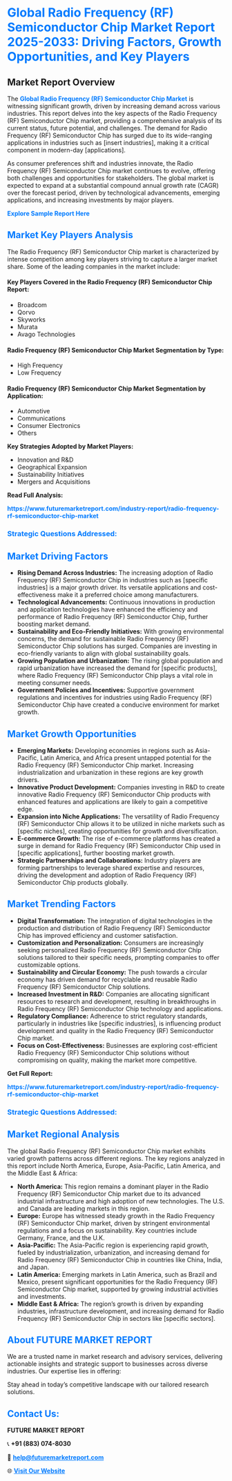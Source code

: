 <h1 style="color: #007BFF;">Global Radio Frequency (RF) Semiconductor Chip Market Report 2025-2033: Driving Factors, Growth Opportunities, and Key Players</h1>

<section id="overview">
<h2>Market Report Overview</h2>
<p>The <a href="https://www.futuremarketreport.com/industry-report/radio-frequency-rf-semiconductor-chip-market" style="color: #007BFF; text-decoration: none;"><strong>Global Radio Frequency (RF) Semiconductor Chip Market</strong></a> is witnessing significant growth, driven by increasing demand across various industries. This report delves into the key aspects of the Radio Frequency (RF) Semiconductor Chip market, providing a comprehensive analysis of its current status, future potential, and challenges. The demand for Radio Frequency (RF) Semiconductor Chip has surged due to its wide-ranging applications in industries such as [insert industries], making it a critical component in modern-day [applications].</p>
<p>As consumer preferences shift and industries innovate, the Radio Frequency (RF) Semiconductor Chip market continues to evolve, offering both challenges and opportunities for stakeholders. The global market is expected to expand at a substantial compound annual growth rate (CAGR) over the forecast period, driven by technological advancements, emerging applications, and increasing investments by major players.</p>
</section>

<section id="overview">
<p><a href="https://www.futuremarketreport.com/request-sample/reportId=75242" style="color: #007BFF; text-decoration: none;"><strong>Explore Sample Report Here</strong></a></p>
</section>

<section id="key-players">
<h2 style="color: #007BFF;">Market Key Players Analysis</h2>
<p>The Radio Frequency (RF) Semiconductor Chip market is characterized by intense competition among key players striving to capture a larger market share. Some of the leading companies in the market include:</p>
<h4>Key Players Covered in the Radio Frequency (RF) Semiconductor Chip Report:</h4>
<ul><li>Broadcom</li><li>Qorvo</li><li>Skyworks</li><li>Murata</li><li>Avago Technologies</li></ul>
<h4>Radio Frequency (RF) Semiconductor Chip Market Segmentation by Type:</h4>
<ul><li>High Frequency</li><li>Low Frequency</li></ul>

<h4>Radio Frequency (RF) Semiconductor Chip Market Segmentation by Application:</h4>
<ul><li>Automotive</li><li>Communications</li><li>Consumer Electronics</li><li>Others</li></ul>
<p><strong>Key Strategies Adopted by Market Players:</strong></p>
<ul>
<li>Innovation and R&D</li>
<li>Geographical Expansion</li>
<li>Sustainability Initiatives</li>
<li>Mergers and Acquisitions</li>
</ul>
</section>

<section>
<p><strong>Read Full Analysis: </strong></p><a href="https://www.futuremarketreport.com/industry-report/radio-frequency-rf-semiconductor-chip-market" style="color: #007BFF; text-decoration: none;"><strong>https://www.futuremarketreport.com/industry-report/radio-frequency-rf-semiconductor-chip-market</strong></a>
<h3 style="color: #007BFF;">Strategic Questions Addressed:</h3>
</section>

<section id="driving-factors">
<h2 style="color: #007BFF;">Market Driving Factors</h2>
<ul>
<li><strong>Rising Demand Across Industries:</strong> The increasing adoption of Radio Frequency (RF) Semiconductor Chip in industries such as [specific industries] is a major growth driver. Its versatile applications and cost-effectiveness make it a preferred choice among manufacturers.</li>
<li><strong>Technological Advancements:</strong> Continuous innovations in production and application technologies have enhanced the efficiency and performance of Radio Frequency (RF) Semiconductor Chip, further boosting market demand.</li>
<li><strong>Sustainability and Eco-Friendly Initiatives:</strong> With growing environmental concerns, the demand for sustainable Radio Frequency (RF) Semiconductor Chip solutions has surged. Companies are investing in eco-friendly variants to align with global sustainability goals.</li>
<li><strong>Growing Population and Urbanization:</strong> The rising global population and rapid urbanization have increased the demand for [specific products], where Radio Frequency (RF) Semiconductor Chip plays a vital role in meeting consumer needs.</li>
<li><strong>Government Policies and Incentives:</strong> Supportive government regulations and incentives for industries using Radio Frequency (RF) Semiconductor Chip have created a conducive environment for market growth.</li>
</ul>
</section>

<section id="growth-opportunities">
<h2 style="color: #007BFF;">Market Growth Opportunities</h2>
<ul>
<li><strong>Emerging Markets:</strong> Developing economies in regions such as Asia-Pacific, Latin America, and Africa present untapped potential for the Radio Frequency (RF) Semiconductor Chip market. Increasing industrialization and urbanization in these regions are key growth drivers.</li>
<li><strong>Innovative Product Development:</strong> Companies investing in R&D to create innovative Radio Frequency (RF) Semiconductor Chip products with enhanced features and applications are likely to gain a competitive edge.</li>
<li><strong>Expansion into Niche Applications:</strong> The versatility of Radio Frequency (RF) Semiconductor Chip allows it to be utilized in niche markets such as [specific niches], creating opportunities for growth and diversification.</li>
<li><strong>E-commerce Growth:</strong> The rise of e-commerce platforms has created a surge in demand for Radio Frequency (RF) Semiconductor Chip used in [specific applications], further boosting market growth.</li>
<li><strong>Strategic Partnerships and Collaborations:</strong> Industry players are forming partnerships to leverage shared expertise and resources, driving the development and adoption of Radio Frequency (RF) Semiconductor Chip products globally.</li>
</ul>
</section>

<section id="trending-factors">
<h2 style="color: #007BFF;">Market Trending Factors</h2>
<ul>
<li><strong>Digital Transformation:</strong> The integration of digital technologies in the production and distribution of Radio Frequency (RF) Semiconductor Chip has improved efficiency and customer satisfaction.</li>
<li><strong>Customization and Personalization:</strong> Consumers are increasingly seeking personalized Radio Frequency (RF) Semiconductor Chip solutions tailored to their specific needs, prompting companies to offer customizable options.</li>
<li><strong>Sustainability and Circular Economy:</strong> The push towards a circular economy has driven demand for recyclable and reusable Radio Frequency (RF) Semiconductor Chip solutions.</li>
<li><strong>Increased Investment in R&D:</strong> Companies are allocating significant resources to research and development, resulting in breakthroughs in Radio Frequency (RF) Semiconductor Chip technology and applications.</li>
<li><strong>Regulatory Compliance:</strong> Adherence to strict regulatory standards, particularly in industries like [specific industries], is influencing product development and quality in the Radio Frequency (RF) Semiconductor Chip market.</li>
<li><strong>Focus on Cost-Effectiveness:</strong> Businesses are exploring cost-efficient Radio Frequency (RF) Semiconductor Chip solutions without compromising on quality, making the market more competitive.</li>
</ul>
</section>

<section>
<p><strong>Get Full Report: </strong></p><a href="https://www.futuremarketreport.com/industry-report/radio-frequency-rf-semiconductor-chip-market" style="color: #007BFF; text-decoration: none;"><strong>https://www.futuremarketreport.com/industry-report/radio-frequency-rf-semiconductor-chip-market</strong></a>
<h3 style="color: #007BFF;">Strategic Questions Addressed:</h3>
</section>


<section id="regional-analysis">
<h2 style="color: #007BFF;">Market Regional Analysis</h2>
<p>The global Radio Frequency (RF) Semiconductor Chip market exhibits varied growth patterns across different regions. The key regions analyzed in this report include North America, Europe, Asia-Pacific, Latin America, and the Middle East & Africa:</p>
<ul>
<li><strong>North America:</strong> This region remains a dominant player in the Radio Frequency (RF) Semiconductor Chip market due to its advanced industrial infrastructure and high adoption of new technologies. The U.S. and Canada are leading markets in this region.</li>
<li><strong>Europe:</strong> Europe has witnessed steady growth in the Radio Frequency (RF) Semiconductor Chip market, driven by stringent environmental regulations and a focus on sustainability. Key countries include Germany, France, and the U.K.</li>
<li><strong>Asia-Pacific:</strong> The Asia-Pacific region is experiencing rapid growth, fueled by industrialization, urbanization, and increasing demand for Radio Frequency (RF) Semiconductor Chip in countries like China, India, and Japan.</li>
<li><strong>Latin America:</strong> Emerging markets in Latin America, such as Brazil and Mexico, present significant opportunities for the Radio Frequency (RF) Semiconductor Chip market, supported by growing industrial activities and investments.</li>
<li><strong>Middle East & Africa:</strong> The region’s growth is driven by expanding industries, infrastructure development, and increasing demand for Radio Frequency (RF) Semiconductor Chip in sectors like [specific sectors].</li>
</ul>
</section>

<footer>
<h2 style="color: #007BFF;">About FUTURE MARKET REPORT</h2>
<p>We are a trusted name in market research and advisory services, delivering actionable insights and strategic support to businesses across diverse industries. Our expertise lies in offering:</p>

<p>Stay ahead in today’s competitive landscape with our tailored research solutions.</p>

<h2 style="color: #007BFF;">Contact Us:</h2>
<p><strong>FUTURE MARKET REPORT</strong></p>
<p>📞 <strong>+91 (883) 074-8030</strong></p>
<p>📧 <strong><a href="mailto:help@futuremarketreport.com" style="color: #007BFF;">help@futuremarketreport.com</a></strong></p>
<p>🌐 <strong><a href="https://www.futuremarketreport.com/" style="color: #007BFF;">Visit Our Website</a></strong></p>
</footer>